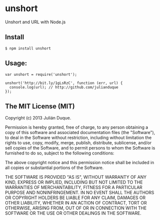 # unshort

Unshort and URL with Node.js

## Install

```
$ npm install unshort
```

## Usage:
```
var unshort = require('unshort');

unshort('http://bit.ly/1gLsRzC', function (err, url) {
  console.log(url); // http://github.com/julianduque
});
```

## The MIT License (MIT)
Copyright (c) 2013 Julián Duque.

Permission is hereby granted, free of charge, to any person obtaining a copy of this software and associated documentation files (the "Software"), to deal in the Software without restriction, including without limitation the rights to use, copy, modify, merge, publish, distribute, sublicense, and/or sell copies of the Software, and to permit persons to whom the Software is furnished to do so, subject to the following conditions:

The above copyright notice and this permission notice shall be included in all copies or substantial portions of the Software.

THE SOFTWARE IS PROVIDED "AS IS", WITHOUT WARRANTY OF ANY KIND, EXPRESS OR IMPLIED, INCLUDING BUT NOT LIMITED TO THE WARRANTIES OF MERCHANTABILITY, FITNESS FOR A PARTICULAR PURPOSE AND NONINFRINGEMENT. IN NO EVENT SHALL THE AUTHORS OR COPYRIGHT HOLDERS BE LIABLE FOR ANY CLAIM, DAMAGES OR OTHER LIABILITY, WHETHER IN AN ACTION OF CONTRACT, TORT OR OTHERWISE, ARISING FROM, OUT OF OR IN CONNECTION WITH THE SOFTWARE OR THE USE OR OTHER DEALINGS IN THE SOFTWARE.
